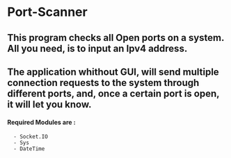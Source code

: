 # Port-Scanner
## This program checks all Open ports on a system. All you need, is to input an Ipv4 address.
## The application whithout GUI, will send multiple connection requests to the system through different ports, and, once a certain port is open, it will let you know.

#### Required Modules are :
```
  - Socket.IO
  - Sys
  - DateTime
```

